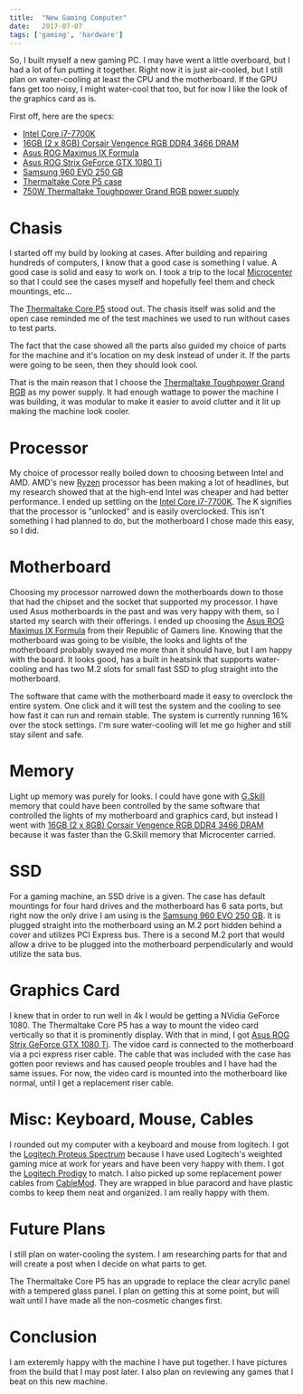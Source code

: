```yaml
---
title:  "New Gaming Computer"
date:   2017-07-07
tags: ['gaming', 'hardware']
---
```


So, I built myself a new gaming PC. I may have went a little overboard, but I had a lot of fun putting it together. Right now it is just air-cooled, but I still plan on water-cooling at least the CPU and the motherboard. If the GPU fans get too noisy, I might water-cool that too, but for now I like the look of the graphics card as is.

First off, here are the specs:
* [Intel Core i7-7700K](https://ark.intel.com/products/97129/Intel-Core-i7-7700K-Processor-8M-Cache-up-to-4_50-GHz)
* [16GB (2 x 8GB) Corsair Vengence RGB DDR4 3466 DRAM](http://www.corsair.com/en-us/landing/vengeancergb)
* [Asus ROG Maximus IX Formula](https://www.asus.com/us/ROG-Republic-Of-Gamers/ROG-MAXIMUS-IX-FORMULA/)
* [Asus ROG Strix GeForce GTX 1080 Ti](https://www.asus.com/us/ROG-Republic-Of-Gamers/ROG-STRIX-GTX1080TI-O11G-GAMING/)
* [Samsung 960 EVO 250 GB](http://www.samsung.com/semiconductor/minisite/ssd/product/consumer/960evo.html)
* [Thermaltake Core P5 case](http://www.thermaltakeusa.com/Chassis/Mid_Tower_/Core/C_00002732/Core_P5/design.htm)
* [750W Thermaltake Toughpower Grand RGB power supply](http://www.thermaltakeusa.com/Power_Supply/Toughpower_Series_/Toughpower_Grand/C_00002989/Toughpower_Grand_RGB_750W_Gold_Full_Modular/design.htm) 

# Chasis
I started off my build by looking at cases. After building and repairing hundreds of computers, I know that a good case is something I value. A good case is solid and easy to work on. I took a trip to the local [Microcenter](http://www.microcenter.com/) so that I could see the cases myself and hopefully feel them and check mountings, etc...

The [Thermaltake Core P5](http://www.thermaltakeusa.com/Chassis/Mid_Tower_/Core/C_00002732/Core_P5/design.htm) stood out. The chasis itself was solid and the open case reminded me of the test machines we used to run without cases to test parts.

The fact that the case showed all the parts also guided my choice of parts for the machine and it's location on my desk instead of under it. If the parts were going to be seen, then they should look cool.

That is the main reason that I choose the [Thermaltake Toughpower Grand RGB](http://www.thermaltakeusa.com/Power_Supply/Toughpower_Series_/Toughpower_Grand/C_00002989/Toughpower_Grand_RGB_750W_Gold_Full_Modular/design.htm) as my power supply. It had enough wattage to power the machine I was building, it was modular to make it easier to avoid clutter and it lit up making the machine look cooler.

# Processor
My choice of processor really boiled down to choosing between Intel and AMD. AMD's new [Ryzen](https://www.amd.com/en/ryzen) processor has been making a lot of headlines, but my research showed that at the high-end Intel was cheaper and had better performance. I ended up settling on the [Intel Core i7-7700K](https://ark.intel.com/products/97129/Intel-Core-i7-7700K-Processor-8M-Cache-up-to-4_50-GHz). The K signifies that the processor is "unlocked" and is easily overclocked. This isn't something I had planned to do, but the motherboard I chose made this easy, so I did. 

# Motherboard
Choosing my processor narrowed down the motherboards down to those that had the chipset and the socket that supported my processor. I have used Asus motherboards in the past and was very happy with them, so I started my search with their offerings. I ended up choosing the [Asus ROG Maximus IX Formula](https://www.asus.com/us/ROG-Republic-Of-Gamers/ROG-MAXIMUS-IX-FORMULA/) from their Republic of Gamers line. Knowing that the motherboard was going to be visible, the looks and lights of the motherboard probably swayed me more than it should have, but I am happy with the board. It looks good, has a built in heatsink that supports water-cooling and has two M.2 slots for small fast SSD to plug straight into the motherboard.

The software that came with the motherboard made it easy to overclock the entire system. One click and it will test the system and the cooling to see how fast it can run and remain stable. The system is currently running 16% over the stock settings. I'm sure water-cooling will let me go higher and still stay silent and safe.

# Memory
Light up memory was purely for looks. I could have gone with [G.Skill](http://www.gskill.com/en/product/f4-3600c17d-32gtzr) memory that could have been controlled by the same software that controlled the lights of my motherboard and graphics card, but instead I went with [16GB (2 x 8GB) Corsair Vengence RGB DDR4 3466 DRAM](http://www.corsair.com/en-us/landing/vengeancergb) because it was faster than the G.Skill memory that Microcenter carried. 

# SSD
For a gaming machine, an SSD drive is a given. The case has default mountings for four hard drives and the motherboard has 6 sata ports, but right now the only drive I am using is the [Samsung 960 EVO 250 GB](http://www.samsung.com/semiconductor/minisite/ssd/product/consumer/960evo.html). It is plugged straight into the motherboard using an M.2 port hidden behind a cover and utilizes PCI Express bus. There is a second M.2 port that would allow a drive to be plugged into the motherboard perpendicularly and would utilize the sata bus. 

# Graphics Card
I knew that in order to run well in 4k I would be getting a NVidia GeForce 1080. The Thermaltake Core P5 has a way to mount the video card vertically so that it is prominently display. With that in mind, I got [Asus ROG Strix GeForce GTX 1080 Ti](https://www.asus.com/us/ROG-Republic-Of-Gamers/ROG-STRIX-GTX1080TI-O11G-GAMING/). The vidoe card is connected to the motherboard via a pci express riser cable. The cable that was included with the case has gotten poor reviews and has caused people troubles and I have had the same issues. For now, the video card is mounted into the motherboard like normal, until I get a replacement riser cable.

# Misc: Keyboard, Mouse, Cables
I rounded out my computer with a keyboard and mouse from logitech. I got the [Logitech Proteus Spectrum](http://gaming.logitech.com/en-us/product/g502-proteus-spectrum-rgb-gaming-mouse) because I have used Logitech's weighted gaming mice at work for years and have been very happy with them. I got the [Logitech Prodigy](http://gaming.logitech.com/en-us/product/g213-rgb-gaming-keyboard) to match. 
I also picked up some replacement power cables from [CableMod](https://cablemod.com/). They are wrapped in blue paracord and have plastic combs to keep them neat and organized. I am really happy with them.

# Future Plans
I still plan on water-cooling the system. I am researching parts for that and will create a post when I decide on what parts to get.

The Thermaltake Core P5 has an upgrade to replace the clear acrylic panel with a tempered glass panel. I plan on getting this at some point, but will wait until I have made all the non-cosmetic changes first.

# Conclusion
I am exteremly happy with the machine I have put together. I have pictures from the build that I may post later. I also plan on reviewing any games that I beat on this new machine.